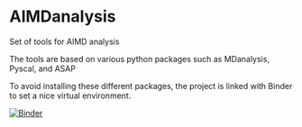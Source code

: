 # AIMDanalysis
Set of tools for AIMD analysis

The tools are based on various python packages such as MDanalysis, Pyscal, and ASAP

To avoid installing these different packages, the project is linked with Binder to set a nice virtual environment.

[![Binder](https://mybinder.org/badge_logo.svg)](https://notebooks.gesis.org/binder/jupyter/user/mamimela-aimdanalysis-xnlp8a36/tree)
